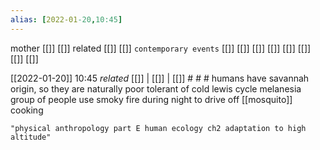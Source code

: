 ```yaml
---
alias: [2022-01-20,10:45]
---
```

 mother [[]] [[]]
 related [[]] [[]]
 `contemporary events` [[]] [[]] [[]] [[]] [[]] [[]] [[]] [[]]

[[2022-01-20]] 10:45 _related_ [[]] | [[]] | [[]] # # #
humans have savannah origin, so they are naturally poor tolerant of cold
lewis cycle
melanesia group of people use smoky fire during night to drive off [[mosquito]]
cooking
```query
"physical anthropology part E human ecology ch2 adaptation to high altitude"
```